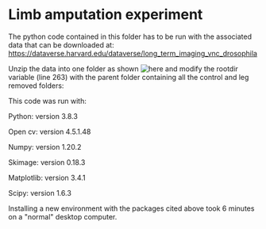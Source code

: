 # Limb amputation experiment
The python code contained in this folder has to be run with the associated data that can be downloaded at: https://dataverse.harvard.edu/dataverse/long_term_imaging_vnc_drosophila

Unzip the data into one folder as shown ![here](https://github.com/NeLy-EPFL/Long-Term-Imaging-VNC-Drosophila/tree/main/limb_amputation_experiment/folder_organization.png?raw=true) and modify the rootdir variable (line 263) with the parent folder containing all the control and leg removed folders:


This code was run with:

Python: version 3.8.3

Open cv: version 4.5.1.48

Numpy: version 1.20.2

Skimage: version 0.18.3

Matplotlib: version 3.4.1

Scipy: version 1.6.3

Installing a new environment with the packages cited above took 6 minutes on a "normal" desktop computer. 
